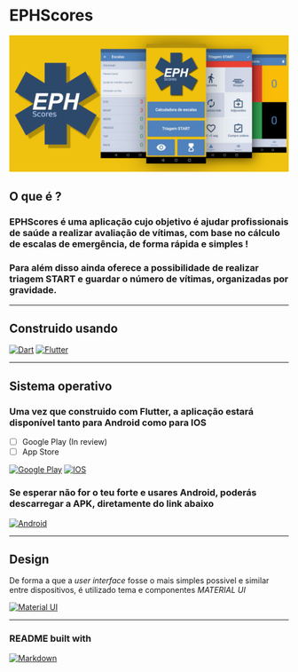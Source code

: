 # EPHScores

![Banner](UI/Images/App_banner.png)

## **O que é ?**

### EPHScores é uma aplicação cujo objetivo é ajudar profissionais de saúde a realizar avaliação de vítimas, com base no cálculo de escalas de emergência, de forma rápida e simples !

### Para além disso ainda oferece a possibilidade de realizar triagem START e guardar o número de vítimas, organizadas por gravidade.

---
## **Construido usando** 
[![Dart](https://img.shields.io/badge/Dart-0175C2?style=for-the-badge&logo=dart&logoColor=white)](https://dart.dev/)
[![Flutter](https://img.shields.io/badge/Flutter-02569B?style=for-the-badge&logo=flutter&logoColor=white)](https://flutter.dev/?gclsrc=ds&gclsrc=ds)

---
## **Sistema operativo**
### Uma vez que construido com Flutter, a aplicação estará disponível tanto para Android como para IOS

- [ ] Google Play (In review)
- [ ] App Store

[![Google Play](https://img.shields.io/badge/Google_Play-414141?style=for-the-badge&logo=google-play&logoColor=white)]() 
[![IOS](https://img.shields.io/badge/App_Store-0D96F6?style=for-the-badge&logo=app-store&logoColor=white)]()

### Se esperar não for o teu forte e usares Android, poderás descarregar a APK, diretamente do link abaixo
[![Android](https://img.shields.io/badge/Android-3DDC84?style=for-the-badge&logo=android&logoColor=white)](Release/app-release.apk)

---

## **Design**

De forma a que a *user interface* fosse o mais simples possivel e similar entre dispositivos, é utilizado tema e componentes *MATERIAL UI*

[![Material UI](https://img.shields.io/badge/Material--UI-0081CB?style=for-the-badge&logo=material-ui&logoColor=white)](https://material-ui.com/)

---
### **README built with**
[![Markdown](https://img.shields.io/badge/Markdown-000000?style=for-the-badge&logo=markdown&logoColor=white)](https://en.wikipedia.org/wiki/Markdown)